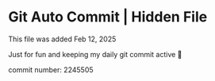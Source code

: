 # Git Auto Commit | Hidden File

This file was added Feb 12, 2025

Just for fun and keeping my daily git commit active 🤪

commit number: 2245505
